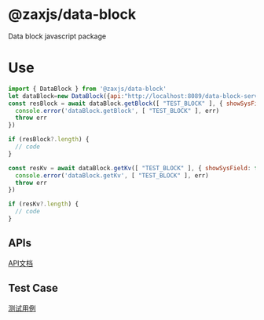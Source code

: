 # @zaxjs/data-block
Data block javascript package

# Use
``` js
import { DataBlock } from '@zaxjs/data-block'
let dataBlock=new DataBlock({api:"http://localhost:8089/data-block-service-api/v1/open", key:"Y2wwemk4aWtnMDAwMjA4bDQ4c3VrZzB5bA=="}) // 建议配置为全局单例对象
const resBlock = await dataBlock.getBlock([ "TEST_BLOCK" ], { showSysField: false , ttl: '5m', showGroupInfo:false, }).catch((err) => {
  console.error('dataBlock.getBlock', [ "TEST_BLOCK" ], err)
  throw err
})

if (resBlock?.length) {
  // code
}

const resKv = await dataBlock.getKv([ "TEST_BLOCK" ], { showSysField: false , ttl: '5m', showGroupInfo:false, }).catch((err) => {
  console.error('dataBlock.getKv', [ "TEST_BLOCK" ], err)
  throw err
})

if (resKv?.length) {
  // code
}
```

## APIs
[API文档](https://github.com/zaxjs/data-block-javascript/tree/main/docs)

## Test Case
[测试用例](https://github.com/zaxjs/data-block-javascript/blob/main/__tests__/index.spec.ts)